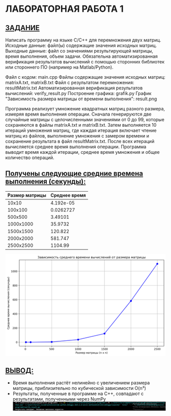# ЛАБОРАТОРНАЯ РАБОТА 1
## <u>ЗАДАНИЕ</u>
Написать программу на языке C/C++ для перемножения двух матриц. 
Исходные данные: файл(ы) содержащие значения исходных матриц.
Выходные данные: файл со значениями результирующей матрицы, время выполнения, объем задачи.
Обязательна автоматизированная верификация результатов вычислений с помощью сторонних библиотек или стороннего ПО (например на Matlab/Python).

Файл с кодом: main.cpp
Файлы содержащие значения исходных матриц: matrixA.txt, matrixB.txt
Файл с результатом перемножения: resultMatrix.txt
Автоматизированная верификация результатов вычислений: verify_result.py
Построение графика: grafik.py
График "Зависимость размера матрицы от времени выполнения": result.png

Программа реализует умножение квадратных матриц разного размера, измеряя время выполнения операции. Сначала генерируются две случайные матрицы с целочисленными значениями от 0 до 99, которые сохраняются в файлы matrixA.txt и matrixB.txt. Затем выполняется 10 итераций умножения матриц, где каждая итерация включает чтение матриц из файлов, выполнение умножения с замером времени и сохранение результата в файл resultMatrix.txt. После всех итераций вычисляется среднее время выполнения операции. Программа выводит время каждой итерации, среднее время умножения и общее количество операций.

## <u>Получены следующие средние времена выполнения (секунды):</u>
| Размер матрицы | Среднее время   |
|----------------|-----------------|
| 10x10          | 4.192e-05       |
| 100x100        | 0.0262727       |
| 500x500        | 3.49101         |
| 1000x1000      | 35.9732         |
| 1500x1500      | 120.822         |
| 2000x2000      | 581.747         |
| 2500x2500      | 1104.99         |
![График зависимости](result.png)

## <u>ВЫВОД:</u>
* Время выполнения растёт нелинейно с увеличением размера матрицы, приблизительно по кубической зависимости O(n³)
* Результаты, полученные в программе на C++, совпадают с результатами, полученными через NumPy
![Проверка](verify.JPG)